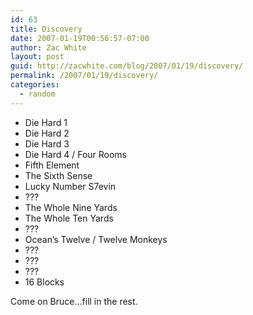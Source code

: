 ```yaml
---
id: 63
title: Discovery
date: 2007-01-19T00:56:57-07:00
author: Zac White
layout: post
guid: http://zacwhite.com/blog/2007/01/19/discovery/
permalink: /2007/01/19/discovery/
categories:
  - random
---
```

  * Die Hard 1
  * Die Hard 2
  * Die Hard 3
  * Die Hard 4 / Four Rooms
  * Fifth Element
  * The Sixth Sense
  * Lucky Number S7evin
  * ???
  * The Whole Nine Yards
  * The Whole Ten Yards
  * ???
  * Ocean&#8217;s Twelve / Twelve Monkeys
  * ???
  * ???
  * ???
  * 16 Blocks

Come on Bruce&#8230;fill in the rest.